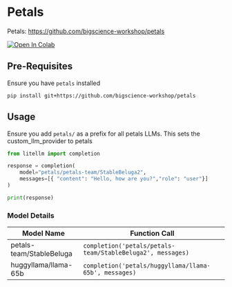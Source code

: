 # Petals
Petals: https://github.com/bigscience-workshop/petals

<a target="_blank" href="https://colab.research.google.com/github/BerriAI/litellm/blob/main/cookbook/LiteLLM_Petals.ipynb">
  <img src="https://colab.research.google.com/assets/colab-badge.svg" alt="Open In Colab"/>
</a>

## Pre-Requisites
Ensure you have `petals` installed
```shell
pip install git+https://github.com/bigscience-workshop/petals
```

## Usage
Ensure you add `petals/` as a prefix for all petals LLMs. This sets the custom_llm_provider to petals

```python
from litellm import completion

response = completion(
    model="petals/petals-team/StableBeluga2", 
    messages=[{ "content": "Hello, how are you?","role": "user"}]
)

print(response)
```

### Model Details

| Model Name       | Function Call                              |
|------------------|--------------------------------------------|
| petals-team/StableBeluga | `completion('petals/petals-team/StableBeluga2', messages)` | 
| huggyllama/llama-65b | `completion('petals/huggyllama/llama-65b', messages)` | 


